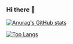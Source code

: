 ### Hi there 👋

<!--
**gxxgcn/gxxgcn** is a ✨ _special_ ✨ repository because its `README.md` (this file) appears on your GitHub profile.

Here are some ideas to get you started:

- 🔭 I’m currently working on ...
- 🌱 I’m currently learning ...
- 👯 I’m looking to collaborate on ...
- 🤔 I’m looking for help with ...
- 💬 Ask me about ...
- 📫 How to reach me: ...
- 😄 Pronouns: ...
- ⚡ Fun fact: ...
-->

[![Anurag's GitHub stats](https://github-readme-stats.vercel.app/api?username=gxxgcn&show_icons=true&theme=tokyonight&count_private=true)](https://github.com/gxxgcn)

[![Top Langs](https://github-readme-stats.vercel.app/api/top-langs/?username=gxxgcn&hide=GLSL&layout=compact)](https://github.com/anuraghazra/github-readme-stats)

